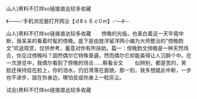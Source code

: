 山人)黑料不打烊so链接直达较多收藏

《——✅手机浏览器打开网沚【ｄ8ｓ８.c０m】✅—》--

山人)黑料不打烊so链接直达较多收藏　　傍晚的光临，也表白着这一天毕竟中断，我呆呆的看着时髦的傍晚。底下是由放洋留洋网小编为大师整治的“傍晚韵文”欢送观赏，仅供参考，蓄意对你有所扶助。篇一：傍晚韵文傍晚是一种天然场合，你见过傍晚吗？固然偶尔它特殊普遍，然而偶尔它却能美得让人沉醉个中。在一次游览中，我偶尔看到了傍晚的场合......察看全文
　　似辨别，都是苦的，笑脸还保持挂在脸上，你的泪水，仍旧滑落在面貌，那一刻，我多想就此中断，一步也不进步，就在你身边，哪怕变成你身上一粒灰尘。





试会)黑料不打烊so链接直达较多收藏
